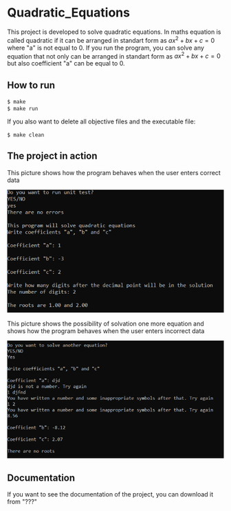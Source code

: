 # Quadratic_Equations

This project is developed to solve quadratic equations. In maths equation is called quadratic if it can be arranged in standart form as $ax^2 + bx + c = 0$ where "a" is not equal to 0. If you run the program, you can solve any equation that not only can be arranged in standart form as $ax^2 + bx + c = 0$ but also coefficient "a" can be equal to 0.

## How to run 

```
$ make
$ make run
```

If you also want to delete all objective files and the executable file:

```
$ make clean
```

## The project in action

This picture shows how the program behaves when the user enters correct data

![screenshot_1](https://github.com/KetchuppOfficial/Quadratic_Equations/blob/master/Screenshots/Screenshot_1.png)

This picture shows the possibility of solvation one more equation and shows how the program behaves when the user enters incorrect data

![screenshot_2](https://github.com/KetchuppOfficial/Quadratic_Equations/blob/master/Screenshots/Screenshot_2.png)

## Documentation
If you want to see the documentation of the project, you can download it from "???"
